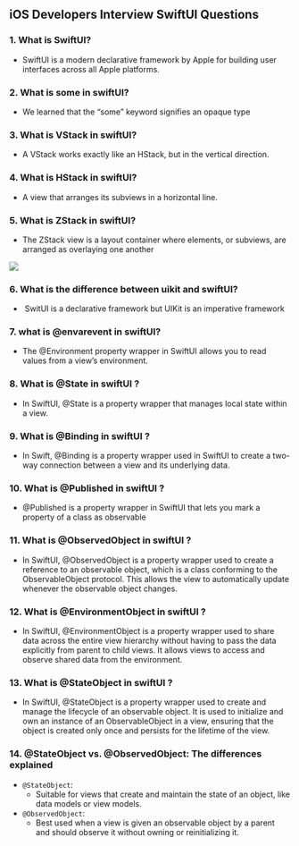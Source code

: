 ## iOS Developers Interview SwiftUI Questions

 ### 1. What is SwiftUI?
  - SwiftUI is a modern declarative framework by Apple for building user interfaces across all Apple platforms.

 ### 2. What is some in swiftUI?
  - We learned that the “some” keyword signifies an opaque type
    
 ### 3. What is VStack in swiftUI?
   - A VStack works exactly like an HStack, but in the vertical direction.

 ### 4. What is HStack in swiftUI?
   - A view that arranges its subviews in a horizontal line.

 ### 5. What is ZStack in swiftUI?
   - The ZStack view is a layout container where elements, or subviews, are arranged as overlaying one another

![](https://miro.medium.com/v2/resize:fit:1400/format:webp/1*Q5PisUZG2BoJYvfHExMiow.png)

### 6. What is the difference between uikit and swiftUI?
  -  SwitUI is a declarative framework but UIKit is an imperative framework

### 7. what is @envarevent in swiftUI?
  - The @Environment property wrapper in SwiftUI allows you to read values from a view’s environment. 

### 8. What is @State in swiftUI ?
  - In SwiftUI, @State is a property wrapper that manages local state within a view.

### 9. What is @Binding in swiftUI ?
  - In Swift, @Binding is a property wrapper used in SwiftUI to create a two-way connection between a view and its 
    underlying data.

### 10. What is @Published in swiftUI ?
  - @Published is a property wrapper in SwiftUI that lets you mark a property of a class as observable

### 11. What is @ObservedObject in swiftUI ?
  -  In SwiftUI, @ObservedObject is a property wrapper used to create a reference to an observable object, which is a class 
     conforming to the ObservableObject protocol. This allows the view to automatically update whenever the observable 
     object changes.

### 12. What is @EnvironmentObject in swiftUI ?
  - In SwiftUI, @EnvironmentObject is a property wrapper used to share data across the entire view hierarchy without having 
    to pass the data explicitly from parent to child views. It allows views to access and observe shared data from the 
    environment.

### 13. What is @StateObject in swiftUI ?
  - In SwiftUI, @StateObject is a property wrapper used to create and manage the lifecycle of an observable object. It is 
    used to initialize and own an instance of an ObservableObject in a view, ensuring that the object is created only once 
    and persists for the lifetime of the view.

### 14. @StateObject vs. @ObservedObject: The differences explained
  - `@StateObject`:
       - Suitable for views that create and maintain the state of an object, like data models or view models.
  - `@ObservedObject`:
       - Best used when a view is given an observable object by a parent and should observe it without owning or reinitializing it.
